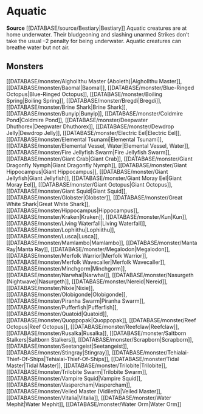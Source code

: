 ﻿---
id: '168'
name: Aquatic
rarity: Common
source: '[[DATABASE/source/Bestiary|Bestiary]]'
trait:
- Aquatic
type: Trait

---
# Aquatic

**Source** [[DATABASE/source/Bestiary|Bestiary]]
Aquatic creatures are at home underwater. Their bludgeoning and slashing unarmed Strikes don’t take the usual –2 penalty for being underwater. Aquatic creatures can breathe water but not air.

## Monsters

[[DATABASE/monster/Alghollthu Master (Aboleth)|Alghollthu Master]], [[DATABASE/monster/Baomal|Baomal]], [[DATABASE/monster/Blue-Ringed Octopus|Blue-Ringed Octopus]], [[DATABASE/monster/Boiling Spring|Boiling Spring]], [[DATABASE/monster/Bregdi|Bregdi]], [[DATABASE/monster/Brine Shark|Brine Shark]], [[DATABASE/monster/Bunyip|Bunyip]], [[DATABASE/monster/Coldmire Pond|Coldmire Pond]], [[DATABASE/monster/Deepwater Dhuthorex|Deepwater Dhuthorex]], [[DATABASE/monster/Dewdrop Jelly|Dewdrop Jelly]], [[DATABASE/monster/Electric Eel|Electric Eel]], [[DATABASE/monster/Elemental Tsunami|Elemental Tsunami]], [[DATABASE/monster/Elemental Vessel, Water|Elemental Vessel, Water]], [[DATABASE/monster/Fire Jellyfish Swarm|Fire Jellyfish Swarm]], [[DATABASE/monster/Giant Crab|Giant Crab]], [[DATABASE/monster/Giant Dragonfly Nymph|Giant Dragonfly Nymph]], [[DATABASE/monster/Giant Hippocampus|Giant Hippocampus]], [[DATABASE/monster/Giant Jellyfish|Giant Jellyfish]], [[DATABASE/monster/Giant Moray Eel|Giant Moray Eel]], [[DATABASE/monster/Giant Octopus|Giant Octopus]], [[DATABASE/monster/Giant Squid|Giant Squid]], [[DATABASE/monster/Globster|Globster]], [[DATABASE/monster/Great White Shark|Great White Shark]], [[DATABASE/monster/Hippocampus|Hippocampus]], [[DATABASE/monster/Kraken|Kraken]], [[DATABASE/monster/Kun|Kun]], [[DATABASE/monster/Living Waterfall|Living Waterfall]], [[DATABASE/monster/Lophiithu|Lophiithu]], [[DATABASE/monster/Lusca|Lusca]], [[DATABASE/monster/Mamlambo|Mamlambo]], [[DATABASE/monster/Manta Ray|Manta Ray]], [[DATABASE/monster/Megalodon|Megalodon]], [[DATABASE/monster/Merfolk Warrior|Merfolk Warrior]], [[DATABASE/monster/Merfolk Wavecaller|Merfolk Wavecaller]], [[DATABASE/monster/Minchgorm|Minchgorm]], [[DATABASE/monster/Narwhal|Narwhal]], [[DATABASE/monster/Nasurgeth (Nightwave)|Nasurgeth]], [[DATABASE/monster/Nereid|Nereid]], [[DATABASE/monster/Nixie|Nixie]], [[DATABASE/monster/Olobigonde|Olobigonde]], [[DATABASE/monster/Piranha Swarm|Piranha Swarm]], [[DATABASE/monster/Pufferfish|Pufferfish]], [[DATABASE/monster/Quatoid|Quatoid]], [[DATABASE/monster/Quoppopak|Quoppopak]], [[DATABASE/monster/Reef Octopus|Reef Octopus]], [[DATABASE/monster/Reefclaw|Reefclaw]], [[DATABASE/monster/Rusalka|Rusalka]], [[DATABASE/monster/Saltborn Stalkers|Saltborn Stalkers]], [[DATABASE/monster/Scrapborn|Scrapborn]], [[DATABASE/monster/Seetangeist|Seetangeist]], [[DATABASE/monster/Stingray|Stingray]], [[DATABASE/monster/Tehialai-Thief-Of-Ships|Tehialai-Thief-Of-Ships]], [[DATABASE/monster/Tidal Master|Tidal Master]], [[DATABASE/monster/Trilobite|Trilobite]], [[DATABASE/monster/Trilobite Swarm|Trilobite Swarm]], [[DATABASE/monster/Vampire Squid|Vampire Squid]], [[DATABASE/monster/Vaspercham|Vaspercham]], [[DATABASE/monster/Veiled Master (Vidileth)|Veiled Master]], [[DATABASE/monster/Vitalia|Vitalia]], [[DATABASE/monster/Water Mephit|Water Mephit]], [[DATABASE/monster/Water Orm|Water Orm]]